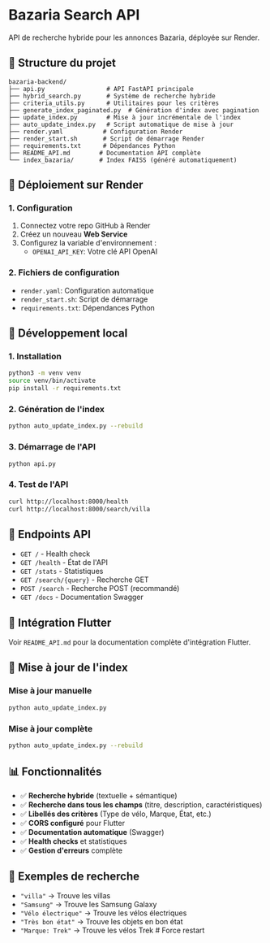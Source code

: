 # Bazaria Search API

API de recherche hybride pour les annonces Bazaria, déployée sur Render.

## 📁 Structure du projet

```
bazaria-backend/
├── api.py                 # API FastAPI principale
├── hybrid_search.py       # Système de recherche hybride
├── criteria_utils.py      # Utilitaires pour les critères
├── generate_index_paginated.py  # Génération d'index avec pagination
├── update_index.py        # Mise à jour incrémentale de l'index
├── auto_update_index.py   # Script automatique de mise à jour
├── render.yaml           # Configuration Render
├── render_start.sh       # Script de démarrage Render
├── requirements.txt      # Dépendances Python
├── README_API.md        # Documentation API complète
└── index_bazaria/       # Index FAISS (généré automatiquement)
```

## 🚀 Déploiement sur Render

### 1. Configuration
1. Connectez votre repo GitHub à Render
2. Créez un nouveau **Web Service**
3. Configurez la variable d'environnement :
   - `OPENAI_API_KEY`: Votre clé API OpenAI

### 2. Fichiers de configuration
- `render.yaml`: Configuration automatique
- `render_start.sh`: Script de démarrage
- `requirements.txt`: Dépendances Python

## 🔧 Développement local

### 1. Installation
```bash
python3 -m venv venv
source venv/bin/activate
pip install -r requirements.txt
```

### 2. Génération de l'index
```bash
python auto_update_index.py --rebuild
```

### 3. Démarrage de l'API
```bash
python api.py
```

### 4. Test de l'API
```bash
curl http://localhost:8000/health
curl http://localhost:8000/search/villa
```

## 📡 Endpoints API

- `GET /` - Health check
- `GET /health` - État de l'API
- `GET /stats` - Statistiques
- `GET /search/{query}` - Recherche GET
- `POST /search` - Recherche POST (recommandé)
- `GET /docs` - Documentation Swagger

## 📱 Intégration Flutter

Voir `README_API.md` pour la documentation complète d'intégration Flutter.

## 🔄 Mise à jour de l'index

### Mise à jour manuelle
```bash
python auto_update_index.py
```

### Mise à jour complète
```bash
python auto_update_index.py --rebuild
```

## 📊 Fonctionnalités

- ✅ **Recherche hybride** (textuelle + sémantique)
- ✅ **Recherche dans tous les champs** (titre, description, caractéristiques)
- ✅ **Libellés des critères** (Type de vélo, Marque, État, etc.)
- ✅ **CORS configuré** pour Flutter
- ✅ **Documentation automatique** (Swagger)
- ✅ **Health checks** et statistiques
- ✅ **Gestion d'erreurs** complète

## 🚀 Exemples de recherche

- `"villa"` → Trouve les villas
- `"Samsung"` → Trouve les Samsung Galaxy
- `"Vélo électrique"` → Trouve les vélos électriques
- `"Très bon état"` → Trouve les objets en bon état
- `"Marque: Trek"` → Trouve les vélos Trek # Force restart


<!-- Force restart: 2025-08-01 19:33:19 -->
